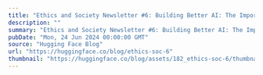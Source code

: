 ```yaml
---
title: "Ethics and Society Newsletter #6: Building Better AI: The Importance of Data Quality"
description: ""
summary: "Ethics and Society Newsletter #6: Building Better AI: The Importance of Data Quality In February, Re..."
pubDate: "Mon, 24 Jun 2024 00:00:00 GMT"
source: "Hugging Face Blog"
url: "https://huggingface.co/blog/ethics-soc-6"
thumbnail: "https://huggingface.co/blog/assets/182_ethics-soc-6/thumbnail.png"
---
```


